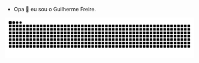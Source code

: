 - Opa 👋 eu sou o Guilherme Freire.


 ![Snake animation](https://github.com/guilhermeffreire/guilhermeffreire/blob/output/github-contribution-grid-snake.svg)
